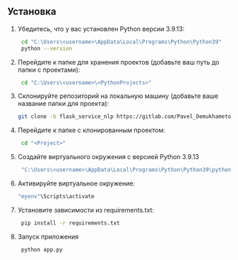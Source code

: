 ## Установка

1. Убедитесь, что у вас установлен Python версии 3.9.13:
   ```bash
    cd "C:\Users\<username>\AppData\Local\Programs\Python\Python39"
    python --version
    ```
2. Перейдите к папке для хранения проектов (добавьте ваш путь до папки с проектами):
   ```bash
    cd "C:\Users\<username>\<PythonProjects>"
    ```
3. Склонируйте репозиторий на локальную машину (добавьте ваше название папки для проекта):
    ```bash
    git clone -b flask_service_nlp https://gitlab.com/Pavel_Demukhametov/projecthub "<Project>"
    ```
4. Перейдите к папке с клонированным проектом:
   ```bash
    cd "<Project>"
    ```
5. Создайте виртуального окружения с версией Python 3.9.13
   ```bash
    "C:\Users\<username>\AppData\Local\Programs\Python\Python39\python.exe" -m venv "myenv"
    ```
6. Активируйте виртуальное окружение:
   ```bash
   "myenv"\Scripts\activate
   ```
7. Установите зависимости из requirements.txt:
   ```bash
    pip install -r requirements.txt
    ```
8. Запуск приложения
   ```bash
    python app.py
    ```